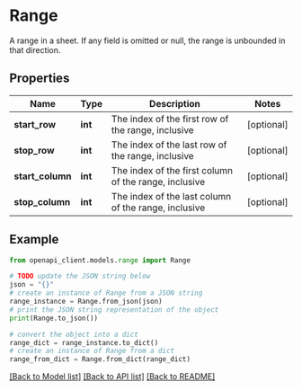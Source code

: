 # Range

A range in a sheet. If any field is omitted or null, the range is unbounded in that direction.

## Properties

Name | Type | Description | Notes
------------ | ------------- | ------------- | -------------
**start_row** | **int** | The index of the first row of the range, inclusive | [optional] 
**stop_row** | **int** | The index of the last row of the range, inclusive | [optional] 
**start_column** | **int** | The index of the first column of the range, inclusive | [optional] 
**stop_column** | **int** | The index of the last column of the range, inclusive | [optional] 

## Example

```python
from openapi_client.models.range import Range

# TODO update the JSON string below
json = "{}"
# create an instance of Range from a JSON string
range_instance = Range.from_json(json)
# print the JSON string representation of the object
print(Range.to_json())

# convert the object into a dict
range_dict = range_instance.to_dict()
# create an instance of Range from a dict
range_from_dict = Range.from_dict(range_dict)
```
[[Back to Model list]](../README.md#documentation-for-models) [[Back to API list]](../README.md#documentation-for-api-endpoints) [[Back to README]](../README.md)


